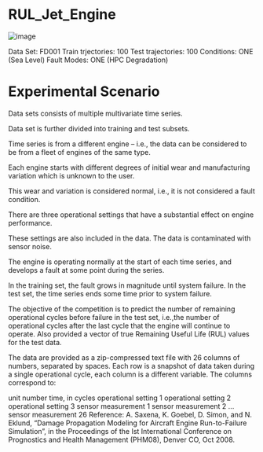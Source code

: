 # RUL_Jet_Engine
![image](https://github.com/harshalzate/RUL_Jet_Engine/assets/81850231/29f7b4f8-ef73-4bf7-95cc-b9ef55ec88b7)


Data Set: FD001
Train trjectories: 100 Test trajectories: 100 Conditions: ONE (Sea Level) Fault Modes: ONE (HPC Degradation)

# Experimental Scenario
Data sets consists of multiple multivariate time series.

Data set is further divided into training and test subsets.

Time series is from a different engine – i.e., the data can be considered to be from a fleet of engines of the same type.

Each engine starts with different degrees of initial wear and manufacturing variation which is unknown to the user.

This wear and variation is considered normal, i.e., it is not considered a fault condition.

There are three operational settings that have a substantial effect on engine performance.

These settings are also included in the data. The data is contaminated with sensor noise.

The engine is operating normally at the start of each time series, and develops a fault at some point during the series.

In the training set, the fault grows in magnitude until system failure. In the test set, the time series ends some time prior to system failure.

The objective of the competition is to predict the number of remaining operational cycles before failure in the test set, i.e.,the number of operational cycles after the last cycle that the engine will continue to operate. Also provided a vector of true Remaining Useful Life (RUL) values for the test data.

The data are provided as a zip-compressed text file with 26 columns of numbers, separated by spaces. Each row is a snapshot of data taken during a single operational cycle, each column is a different variable. The columns correspond to:

unit number
time, in cycles
operational setting 1
operational setting 2
operational setting 3
sensor measurement 1
sensor measurement 2 ...
sensor measurement 26
Reference: A. Saxena, K. Goebel, D. Simon, and N. Eklund, “Damage Propagation Modeling for Aircraft Engine Run-to-Failure Simulation”, in the Proceedings of the Ist International Conference on Prognostics and Health Management (PHM08), Denver CO, Oct 2008.
